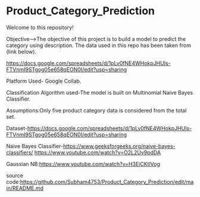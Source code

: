 # Product_Category_Prediction

Welcome to this repository! 

Objective-->The objective of this project is to build a model to predict the category using description.
The data used in this repo has been taken from (link below).

https://docs.google.com/spreadsheets/d/1pLv0fNE4WHokpJHUIs-FTVnmI9STgog05e658qEON0I/edit?usp=sharing

Platform Used- Google Collab.

Classification Algorithm used-The model is built on Multinomial Naive Bayes Classifier.

Assumptions:Only five product category data is considered from the total set.

Dataset-https://docs.google.com/spreadsheets/d/1pLv0fNE4WHokpJHUIs-FTVnmI9STgog05e658qEON0I/edit?usp=sharing

Naive Bayes Classifier-https://www.geeksforgeeks.org/naive-bayes-classifiers/
https://www.youtube.com/watch?v=O2L2Uv9pdDA

Gaussian NB:https://www.youtube.com/watch?v=H3EjCKtlVog

source code:https://github.com/Subham4753/Product_Category_Prediction/edit/main/README.md


    

    





